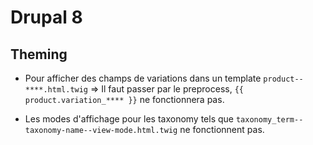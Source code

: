 # Drupal 8 

## Theming
 * Pour afficher des champs de variations dans un template ```product--****.html.twig``` => Il faut passer par le preprocess,
```{{ product.variation_**** }}``` ne fonctionnera pas.

* Les modes d'affichage pour les taxonomy tels que ```taxonomy_term--taxonomy-name--view-mode.html.twig``` ne fonctionnent pas.
